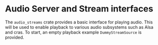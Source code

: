 # Audio Server and Stream interfaces

The `audio_streams` crate provides a basic interface for playing audio.
This will be used to enable playback to various audio subsystems such as
Alsa and cras. To start, an empty playback example `DummyStreamSource`
is provided.
